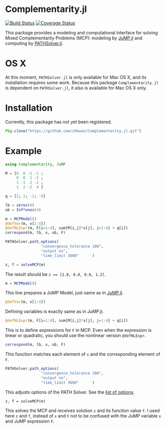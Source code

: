 # Complementarity.jl

[![Build Status](https://travis-ci.org/chkwon/Complementarity.jl.svg?branch=master)](https://travis-ci.org/chkwon/Complementarity.jl)
[![Coverage Status](https://coveralls.io/repos/github/chkwon/Complementarity.jl/badge.svg?branch=master)](https://coveralls.io/github/chkwon/Complementarity.jl?branch=master)


This package provides a modeling and computational interface for solving Mixed Complementarity Problems (MCP): modeling by [JuMP.jl](https://github.com/JuliaOpt/JuMP.jl) and computing by [PATHSolver.jl](https://github.com/chkwon/PATHSolver.jl).


# OS X

At this moment, `PATHSolver.jl` is only available for Mac OS X, and its installation requires some work. Because this package `Complementarity.jl` is dependent on `PATHSolver.jl`, it also is available for Mac OS X only.

# Installation

Currently, this package has not yet been registered.
```julia
Pkg.clone("https://github.com/chkwon/Complementarity.jl.git")
```


# Example

```julia
using Complementarity, JuMP

M = [0  0 -1 -1 ;
     0  0  1 -2 ;
     1 -1  2 -2 ;
     1  2 -2  4 ]

q = [2; 2; -2; -6]

lb = zeros(4)
ub = Inf*ones(4)

m = MCPModel()
@defVar(m, x[1:4])
@defNLExpr(m, F[i=1:4], sum{M[i,j]*x[j], j=1:4} + q[i])
correspond(m, lb, x, ub, F)

PATHSolver.path_options(   
                "convergence_tolerance 100",
                "output no",
                "time_limit 3600"      )

z, f = solveMCP(m)
````
The result should be `z == [2.8, 0.0, 0.8, 1.2]`.

```julia
m = MCPModel()
```
This line prepares a JuMP Model, just same as in [JuMP.jl](https://github.com/JuliaOpt/JuMP.jl).

```julia
@defVar(m, x[1:4])
```
Defining variables is exactly same as in JuMP.jl.

```julia
@defNLExpr(m, F[i=1:4], sum{M[i,j]*x[j], j=1:4} + q[i])
```
This is to define expressions for `F` in MCP. Even when the expression is linear or quadratic, you should use the nonlinear version `@defNLExpr`.

```julia
correspond(m, lb, x, ub, F)
```
This function matches each element of `x` and the corresponding element of `F`.

```julia
PATHSolver.path_options(   
                "convergence_tolerance 100",
                "output no",
                "time_limit 3600"      )
```
This adjusts options of the PATH Solver. See the [list of options](http://www.cs.wisc.edu/~ferris/path/options.pdf).

```
z, f = solveMCP(m)
```
This solves the MCP and receives solution `z` and its function value `f`. I used here `z` and `f`, instead of `x` and `F` not to be confused with the JuMP variable `x` and JuMP expression `F`.
